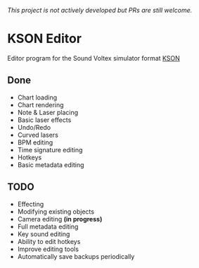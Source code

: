 *This project is not actively developed but PRs are still welcome.*

# KSON Editor
Editor program for the Sound Voltex simulator format [KSON](https://github.com/m4saka/ksh2kson/blob/master/kson_format.md)

## Done
* Chart loading
* Chart rendering
* Note & Laser placing
* Basic laser effects
* Undo/Redo
* Curved lasers
* BPM editing
* Time signature editing
* Hotkeys
* Basic metadata editing

## TODO
* Effecting
* Modifying existing objects
* Camera editing **(in progress)**
* Full metadata editing
* Key sound editing
* Ability to edit hotkeys
* Improve editing tools
* Automatically save backups periodically